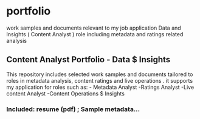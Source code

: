 # portfolio
work samples and documents relevant to my job application Data and Insights ( Content Analyst ) role including metadata and ratings related analysis 
## Content Analyst Portfolio - Data $ Insights
This repository includes selected work samples and documents tailored to roles in metadata analysis, content ratings and live operations . it supports my application for roles such as:
      - Metadata Analyst 
      -Ratings Analyst 
      -Live content Analyst 
      -Content Operations $ Insights
### Included: resume (pdf) ; Sample metadata...
             
